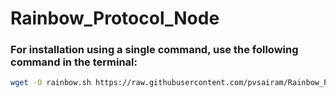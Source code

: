 # Rainbow_Protocol_Node

### For installation using a single command, use the following command in the terminal:

```bash
wget -O rainbow.sh https://raw.githubusercontent.com/pvsairam/Rainbow_Protocol_Node/main/rainbow.sh && chmod +x rainbow.sh && ./rainbow.sh
```
